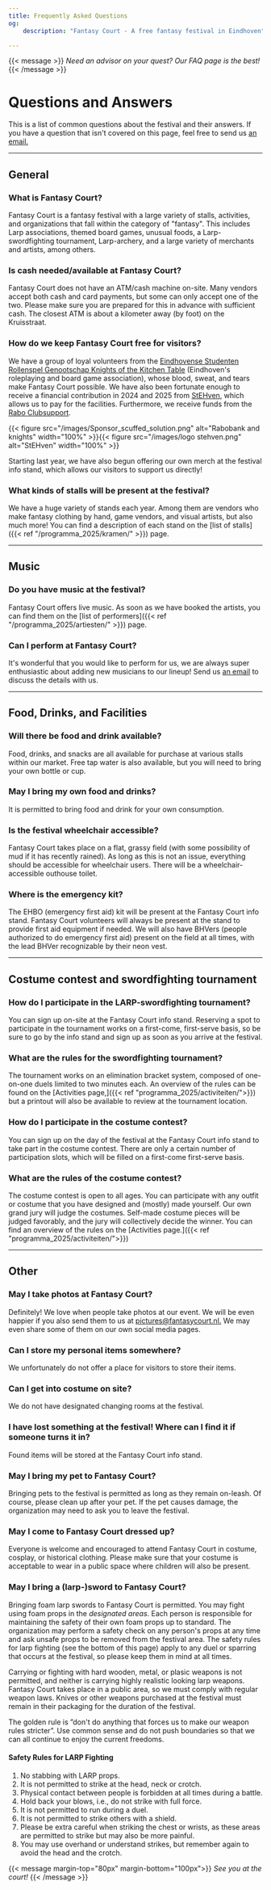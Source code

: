 ```yaml
---
title: Frequently Asked Questions
og:
    description: "Fantasy Court - A free fantasy festival in Eindhoven"

---
```


{{< message >}}
_Need an advisor on your quest?_
_Our FAQ page is the best!_
{{< /message >}}

#  Questions and Answers
This is a list of common questions about the festival and their answers. If you have a question that isn't covered on this page, feel free to send us [an email.](mailto:organisatie@fantasycourt.nl?subject=Question)

---
## **General**
### What is Fantasy Court?
Fantasy Court is a fantasy festival with a large variety of stalls, activities, and organizations that fall within the category of "fantasy". This includes Larp associations, themed board games, unusual foods, a Larp-swordfighting tournament, Larp-archery, and a large variety of merchants and artists, among others.

### Is cash needed/available at Fantasy Court?
Fantasy Court does not have an ATM/cash machine on-site. Many vendors accept both cash and card payments, but some can only accept one of the two. Please make sure you are prepared for this in advance with sufficient cash. The closest ATM is about a kilometer away (by foot) on the Kruisstraat. 

### How do we keep Fantasy Court free for visitors?
We have a group of loyal volunteers from the [Eindhovense Studenten Rollenspel Genootschap Knights of the Kitchen Table](https://kotkt.nl) (Eindhoven's roleplaying and board game association), whose blood, sweat, and tears make Fantasy Court possible. We have also been fortunate enough to receive a financial contribution in 2024 and 2025 from [StEHven](https://stehven.nl/en/en-home/), which allows us to pay for the facilities. Furthermore, we receive funds from the [Rabo Clubsupport](https://www.rabobank.nl/leden/clubsupport).

{{< figure src="/images/Sponsor_scuffed_solution.png" alt="Rabobank and knights" width="100%" >}}{{< figure src="/images/logo stehven.png" alt="StEHven" width="100%" >}}

Starting last year, we have also begun offering our own merch at the festival info stand, which allows our visitors to support us directly!

### What kinds of stalls will be present at the festival?
We have a huge variety of stands each year. Among them are vendors who make fantasy clothing by hand, game vendors, and visual artists, but also much more! You can find a description of each stand on the [list of stalls]({{< ref "/programma_2025/kramen/" >}}) page.

---
## **Music**
### Do you have music at the festival?
Fantasy Court offers live music. As soon as we have booked the artists, you can find them on the [list of performers]({{< ref "/programma_2025/artiesten/" >}}) page.

### Can I perform at Fantasy Court?
It's wonderful that you would like to perform for us, we are always super enthusiastic about adding new musicians to our lineup! Send us [an email](mailto:fc@kotkt.nl) to discuss the details with us.

---
## **Food, Drinks, and Facilities**
### Will there be food and drink available?
Food, drinks, and snacks are all available for purchase at various stalls within our market. Free tap water is also available, but you will need to bring your own bottle or cup.

### May I bring my own food and drinks?
It is permitted to bring food and drink for your own consumption.

### Is the festival wheelchair accessible?
Fantasy Court takes place on a flat, grassy field (with some possibility of mud if it has recently rained). As long as this is not an issue, everything should be accessible for wheelchair users. There will be a wheelchair-accessible outhouse toilet.

### Where is the emergency kit?
The EHBO (emergency first aid) kit will be present at the Fantasy Court info stand. Fantasy Court volunteers will always be present at the stand to provide first aid equipment if needed. We will also have BHVers (people authorized to do emergency first aid) present on the field at all times, with the lead BHVer recognizable by their neon vest.

---
## **Costume contest and swordfighting tournament**
### How do I participate in the LARP-swordfighting tournament?
You can sign up on-site at the Fantasy Court info stand. Reserving a spot to participate in the tournament works on a first-come, first-serve basis, so be sure to go by the info stand and sign up as soon as you arrive at the festival.

### What are the rules for the swordfighting tournament?
The tournament works on an elimination bracket system, composed of one-on-one duels limited to two minutes each. An overview of the rules can be found on the [Activities page,]({{< ref "programma_2025/activiteiten/">}}) but a printout will also be available to review at the tournament location.

### How do I participate in the costume contest?
You can sign up on the day of the festival at the Fantasy Court info stand to take part in the costume contest. There are only a certain number of participation slots, which will be filled on a first-come first-serve basis.

### What are the rules of the costume contest?
The costume contest is open to all ages. You can participate with any outfit or costume that you have designed and (mostly) made yourself. Our own grand jury will judge the costumes. Self-made costume pieces will be judged favorably, and the jury will collectively decide the winner.
You can find an overview of the rules on the [Activities page.]({{< ref "programma_2025/activiteiten/">}})

---
## **Other**

### May I take photos at Fantasy Court?
Definitely! We love when people take photos at our event. We will be even happier if you also send them to us at [pictures@fantasycourt.nl.](mailto:pictures@fantasycourt.nl) We may even share some of them on our own social media pages.

### Can I store my personal items somewhere?
We unfortunately do not offer a place for visitors to store their items.

### Can I get into costume on site?
We do not have designated changing rooms at the festival.

### I have lost something at the festival! Where can I find it if someone turns it in?
Found items will be stored at the Fantasy Court info stand.

### May I bring my pet to Fantasy Court?
Bringing pets to the festival is permitted as long as they remain on-leash. Of course, please clean up after your pet. If the pet causes damage, the organization may need to ask you to leave the festival.

### May I come to Fantasy Court dressed up?
Everyone is welcome and encouraged to attend Fantasy Court in costume, cosplay, or historical clothing. Please make sure that your costume is acceptable to wear in a public space where children will also be present.

### May I bring a (larp-)sword to Fantasy Court?
Bringing foam larp swords to Fantasy Court is permitted. You may fight using foam props in the *designated areas*. Each person is responsible for maintaining the safety of their own foam props up to standard. The organization may perform a safety check on any person's props at any time and ask unsafe props to be removed from the festival area. The safety rules for larp fighting (see the bottom of this page) apply to any duel or sparring that occurs at the festival, so please keep them in mind at all times.

Carrying or fighting with hard wooden, metal, or plasic weapons is not permitted, and neither is carrying highly realistic looking larp weapons. Fantasy Court takes place in a public area, so we must comply with regular weapon laws. Knives or other weapons purchased at the festival must remain in their packaging for the duration of the festival.

The golden rule is ”don't do anything that forces us to make our weapon rules stricter”. Use common sense and do not push boundaries so that we can all continue to enjoy the current freedoms.

#### Safety Rules for LARP Fighting
1. No stabbing with LARP props.
2. It is not permitted to strike at the head, neck or crotch.
3. Physical contact between people is forbidden at all times during a battle.
4. Hold back your blows, i.e., do not strike with full force.
5. It is not permitted to run during a duel.
6. It is not permitted to strike others with a shield.
7. Please be extra careful when striking the chest or wrists, as these areas are permitted to strike but may also be more painful.
8. You may use overhand or understand strikes, but remember again to avoid the head and the crotch.





{{< message margin-top="80px" margin-bottom="100px">}}
_See you at the court!_
{{< /message >}}